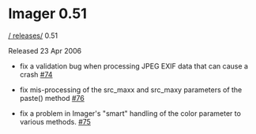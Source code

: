 # Imager 0.51

[ / ](..) [releases/](./) 0.51

Released 23 Apr 2006

 - fix a validation bug when processing JPEG EXIF data that can cause a crash [#74](https://github.com/tonycoz/imager/issues/74)

 - fix mis-processing of the src_maxx and src_maxy parameters of the paste() method [#76](https://github.com/tonycoz/imager/issues/76)

 - fix a problem in Imager's "smart" handling of the color parameter to various methods. [#75](https://github.com/tonycoz/imager/issues/75)